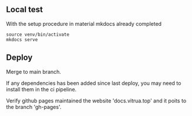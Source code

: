 ## Local test
With the setup procedure in material mkdocs already completed
```
source venv/bin/activate
mkdocs serve
```
## Deploy

Merge to main branch.

If any dependencies has been added since last deploy, you may need to install them in the ci pipeline.

Verify github pages maintained the website 'docs.vitrua.top' and it poits to the branch 'gh-pages'.